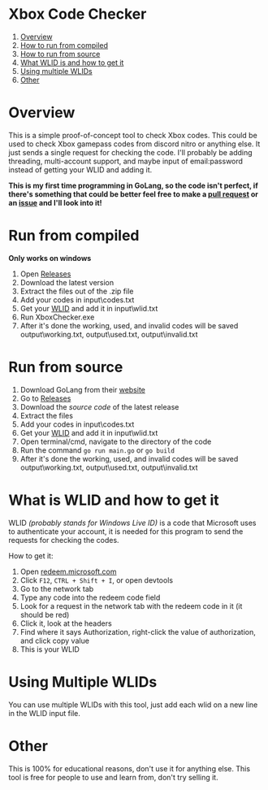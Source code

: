 # Xbox Code Checker
1. [Overview](https://github.com/Tainted06/Xbox-Code-Checker#xbox-code-checker)
2. [How to run from compiled](https://github.com/Tainted06/Xbox-Code-Checker#run-from-compiled)
3. [How to run from source](https://github.com/Tainted06/Xbox-Code-Checker#run-from-source)
4. [What WLID is and how to get it](https://github.com/Tainted06/Xbox-Code-Checker#what-is-wlid-and-how-to-get-it) 
5. [Using multiple WLIDs](https://github.com/Tainted06/Xbox-Code-Checker#using-multiple-wlids) 
6. [Other](https://github.com/Tainted06/Xbox-Code-Checker#other)

# Overview 
This is a simple proof-of-concept tool to check Xbox codes. This could be used to check Xbox gamepass codes from discord nitro or anything else. It just sends a single request for checking the code. I'll probably be adding threading, multi-account support, and maybe input of email:password instead of getting your WLID and adding it.

**This is my first time programming in GoLang, so the code isn't perfect, if there's something that could be better feel free to make a [pull request](https://github.com/Tainted06/Xbox-Code-Checker/pulls) or an [issue](https://github.com/Tainted06/Xbox-Code-Checker/issues) and I'll look into it!**

# Run from compiled
**Only works on windows**
1. Open [Releases](https://github.com/Tainted06/Xbox-Code-Checker/releases)
2. Download the latest version
3. Extract the files out of the .zip file
4. Add your codes in input\codes.txt
5. Get your [WLID](https://github.com/Tainted06/Xbox-Code-Checker#what-is-wlid-and-how-to-get-it) and add it in input\wlid.txt
6. Run XboxChecker.exe
7. After it's done the working, used, and invalid codes will be saved output\working.txt, output\used.txt, output\invalid.txt

# Run from source
1. Download GoLang from their [website](https://go.dev/dl/)
2. Go to [Releases](https://github.com/Tainted06/Xbox-Code-Checker/releases)
3. Download the *source code* of the latest release
4. Extract the files
5. Add your codes in input\codes.txt
6. Get your [WLID](https://github.com/Tainted06/Xbox-Code-Checker#what-is-wlid-and-how-to-get-it) and add it in input\wlid.txt
7. Open terminal/cmd, navigate to the directory of the code
8. Run the command `go run main.go` or `go build`
9. After it's done the working, used, and invalid codes will be saved output\working.txt, output\used.txt, output\invalid.txt

# What is WLID and how to get it
WLID *(probably stands for Windows Live ID)* is a code that Microsoft uses to authenticate your account, it is needed for this program to send the requests for checking the codes.

How to get it:

1. Open [redeem.microsoft.com](http://redeem.microsoft.com/)
2. Click `F12`, `CTRL + Shift + I`, or open devtools
3. Go to the network tab
4. Type any code into the redeem code field 
5. Look for a request in the network tab with the redeem code in it (it should be red)
6. Click it, look at the headers
7. Find where it says Authorization, right-click the value of authorization, and click copy value
8. This is your WLID

# Using Multiple WLIDs
You can use multiple WLIDs with this tool, just add each wlid on a new line in the WLID input file.

# Other
This is 100% for educational reasons, don't use it for anything else. This tool is free for people to use and learn from, don't try selling it.
